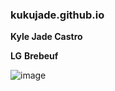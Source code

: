 ### kukujade.github.io
**Kyle Jade Castro**

**LG** **Brebeuf**

![image](https://user-images.githubusercontent.com/122419362/211955994-02d90a34-6809-4c0a-aaa3-974e7debdbe8.png)
